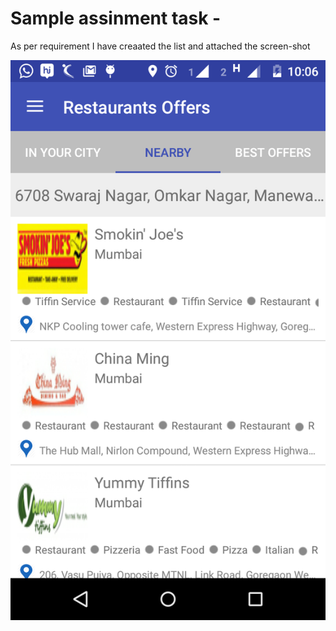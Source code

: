 # Sample assinment task - 

As per requirement I have creaated the list and attached the screen-shot 

![Alt text](https://github.com/kk-amit/sampleapprepo/blob/master/screen-shot.png "Optional title")